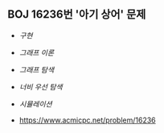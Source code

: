 ## BOJ 16236번 '아기 상어' 문제 

* _구현_
* _그래프 이론_
* _그래프 탐색_
* _너비 우선 탐색_
* _시뮬레이션_

* https://www.acmicpc.net/problem/16236
